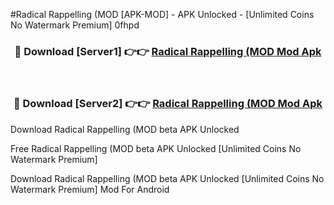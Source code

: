 #Radical Rappelling (MOD [APK-MOD] - APK Unlocked - [Unlimited Coins No Watermark Premium] 0fhpd



<div align="center">

<h3>🔴 Download [Server1] 👉👉 <a href="https://momento.my/?title=Radical_Rappelling_(MOD">Radical Rappelling (MOD Mod Apk</a></h3><br>

<h3>🔴 Download [Server2] 👉👉 <a href="https://momento.my/?title=Radical_Rappelling_(MOD">Radical Rappelling (MOD Mod Apk</a></h3>
</div>



Download Radical Rappelling (MOD beta APK Unlocked

Free Radical Rappelling (MOD beta APK Unlocked [Unlimited Coins No Watermark Premium]

Download Radical Rappelling (MOD beta APK Unlocked [Unlimited Coins No Watermark Premium] Mod For Android
